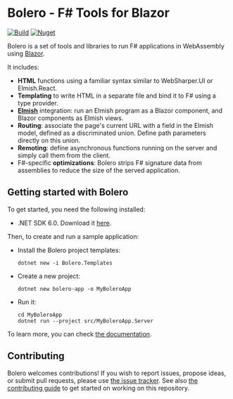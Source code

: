 # Bolero - F# Tools for Blazor

[![Build](https://github.com/fsbolero/Bolero/actions/workflows/build.yml/badge.svg)](https://github.com/fsbolero/Bolero/actions/workflows/build.yml)
[![Nuget](https://img.shields.io/nuget/vpre/Bolero?logo=nuget)](https://nuget.org/packages/Bolero)

Bolero is a set of tools and libraries to run F# applications in WebAssembly using [Blazor](https://blazor.net/).

It includes:

* **HTML** functions using a familiar syntax similar to WebSharper.UI or Elmish.React.
* **Templating** to write HTML in a separate file and bind it to F# using a type provider.
* [**Elmish**](https://elmish.github.io/elmish/) integration: run an Elmish program as a Blazor component, and Blazor components as Elmish views.
* **Routing**: associate the page's current URL with a field in the Elmish model, defined as a discriminated union. Define path parameters directly on this union.
* **Remoting**: define asynchronous functions running on the server and simply call them from the client.
* F#-specific **optimizations**: Bolero strips F# signature data from assemblies to reduce the size of the served application.


## Getting started with Bolero

To get started, you need the following installed:

* .NET SDK 6.0. Download it [here](https://dotnet.microsoft.com/download).

Then, to create and run a sample application:

* Install the Bolero project templates:

    ```shell
    dotnet new -i Bolero.Templates
    ```
* Create a new project:

    ```shell
    dotnet new bolero-app -o MyBoleroApp
    ```

* Run it:

    ```shell
    cd MyBoleroApp
    dotnet run --project src/MyBoleroApp.Server
    ```

To learn more, you can check [the documentation](https://fsbolero.io/docs).

## Contributing

Bolero welcomes contributions! If you wish to report issues, propose ideas, or submit pull requests, please use [the issue tracker](https://github.com/intellifactory/bolero). See also [the contributing guide](https://github.com/intellifactory/Bolero/blob/master/CONTRIBUTING.md) to get started on working on this repository.
